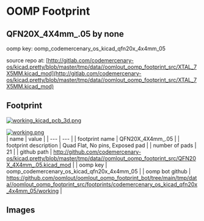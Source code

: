 # OOMP Footprint  
## QFN20X_4X4mm_.05  by none  
  
oomp key: oomp_codemercenary_os_kicad_qfn20x_4x4mm_05  
  
source repo at: [http://gitlab.com/codemercenary-os/kicad.pretty/blob/master/tmp/data//oomlout_oomp_footprint_src/XTAL_7X5MM.kicad_mod](http://gitlab.com/codemercenary-os/kicad.pretty/blob/master/tmp/data//oomlout_oomp_footprint_src/XTAL_7X5MM.kicad_mod)  
## Footprint  
  
[![working_kicad_pcb_3d.png](working_kicad_pcb_3d_600.png)](working_kicad_pcb_3d.png)  
  
[![working.png](working_600.png)](working.png)  
| name | value | 
| --- | --- | 
| footprint name | QFN20X_4X4mm_.05 | 
| footprint description | Quad Flat, No pins, Exposed pad | 
| number of pads | 21 | 
| github path | http://github.com/codemercenary-os/kicad.pretty/blob/master/tmp/data//oomlout_oomp_footprint_src/QFN20X_4X4mm_.05.kicad_mod | 
| oomp key | oomp_codemercenary_os_kicad_qfn20x_4x4mm_05 | 
| oomp bot github | https://github.com/oomlout/oomlout_oomp_footprint_bot/tree/main/tmp/data//oomlout_oomp_footprint_src/footprints/codemercenary_os_kicad_qfn20x_4x4mm_05/working | 
## Images  
